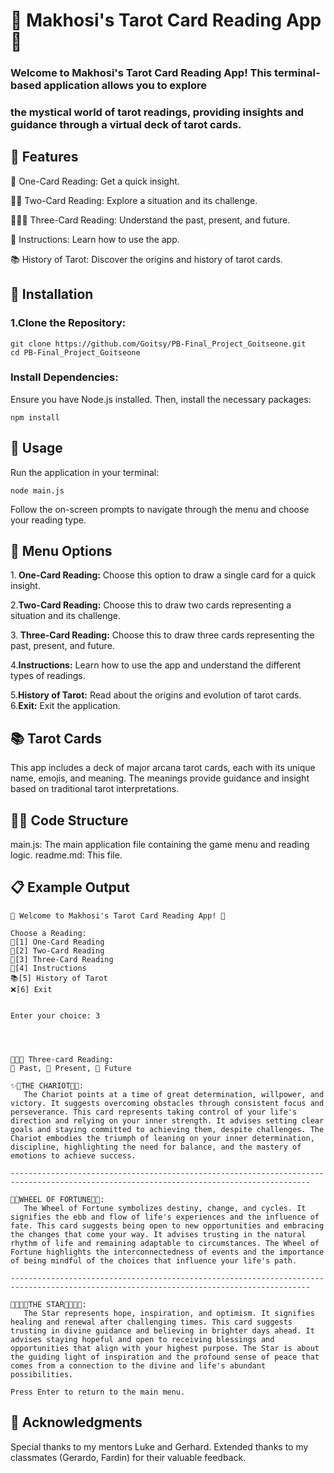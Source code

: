 # 📖 Makhosi's Tarot Card Reading App 🌟

### Welcome to Makhosi's Tarot Card Reading App! This terminal-based application allows you to explore

### the mystical world of tarot readings, providing insights and guidance through a virtual deck of tarot cards.

## 🌟 Features

🔮 One-Card Reading: Get a quick insight.

🔮🔮 Two-Card Reading: Explore a situation and its challenge.

🔮🔮🔮 Three-Card Reading: Understand the past, present, and future.

📜 Instructions: Learn how to use the app.

📚 History of Tarot: Discover the origins and history of tarot cards.

## 🚀 Installation

### 1.Clone the Repository:

```
git clone https://github.com/Goitsy/PB-Final_Project_Goitseone.git
cd PB-Final_Project_Goitseone
```

### Install Dependencies:

Ensure you have Node.js installed. Then, install the necessary packages:

```
npm install
```

## 📝 Usage

Run the application in your terminal:

```
node main.js
```

Follow the on-screen prompts to navigate through the menu and choose your reading type.

## 📜 Menu Options

1.<b> One-Card Reading:</b> Choose this option to draw a single card for a quick insight.

2.<b>Two-Card Reading:</b> Choose this to draw two cards representing a situation and its challenge.

3.<b> Three-Card Reading:</b> Choose this to draw three cards representing the past, present, and future.

4.<b>Instructions:</b> Learn how to use the app and understand the different types of readings.

5.<b>History of Tarot:</b> Read about the origins and evolution of tarot cards. 6.<b>Exit:</b> Exit the application.

## 📚 Tarot Cards

This app includes a deck of major arcana tarot cards, each with its unique name, emojis, and meaning. The meanings provide guidance and insight based on traditional tarot interpretations.

## 👨‍💻 Code Structure

main.js: The main application file containing the game menu and reading logic.
readme.md: This file.

## 📋 Example Output

```
🔮 Welcome to Makhosi's Tarot Card Reading App! 🔮

Choose a Reading:
🔮[1] One-Card Reading
🔮[2] Two-Card Reading
🔮[3] Three-Card Reading
📜[4] Instructions
📚[5] History of Tarot
❌[6] Exit


Enter your choice: 3




🔮🔮🔮 Three-card Reading:
🔸 Past, 🔸 Present, 🔸 Future

✨🚂THE CHARIOT🚂✨:
   The Chariot points at a time of great determination, willpower, and victory. It suggests overcoming obstacles through consistent focus and perseverance. This card represents taking control of your life's direction and relying on your inner strength. It advises setting clear goals and staying committed to achieving them, despite challenges. The Chariot embodies the triumph of leaning on your inner determination, discipline, highlighting the need for balance, and the mastery of emotions to achieve success.

-----------------------------------------------------------------------------------------------------------------------------------------

🛞🌀WHEEL OF FORTUNE🛞🌀:
   The Wheel of Fortune symbolizes destiny, change, and cycles. It signifies the ebb and flow of life's experiences and the influence of fate. This card suggests being open to new opportunities and embracing the changes that come your way. It advises trusting in the natural rhythm of life and remaining adaptable to circumstances. The Wheel of Fortune highlights the interconnectedness of events and the importance of being mindful of the choices that influence your life's path.

-----------------------------------------------------------------------------------------------------------------------------------------

🌠🌠🌟🌟THE STAR🌟🌟🌠🌠:
   The Star represents hope, inspiration, and optimism. It signifies healing and renewal after challenging times. This card suggests trusting in divine guidance and believing in brighter days ahead. It advises staying hopeful and open to receiving blessings and opportunities that align with your highest purpose. The Star is about the guiding light of inspiration and the profound sense of peace that comes from a connection to the divine and life's abundant possibilities.

Press Enter to return to the main menu.

```

## 🙏 Acknowledgments

Special thanks to my mentors Luke and Gerhard.
Extended thanks to my classmates (Gerardo, Fardin) for their valuable feedback.
